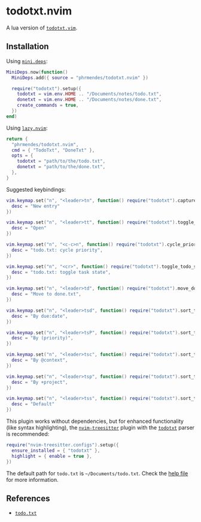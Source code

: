 # todotxt.nvim

A lua version of [`todotxt.vim`](https://github.com/freitass/todo.txt-vim).

## Installation

Using [`mini.deps`](https://github.com/echasnovski/mini.deps):

```lua
MiniDeps.now(function()
  MiniDeps.add({ source = "phrmendes/todotxt.nvim" })

  require("todotxt").setup({
    todotxt = vim.env.HOME .. "/Documents/notes/todo.txt",
    donetxt = vim.env.HOME .. "/Documents/notes/done.txt",
    create_commands = true,
  })
end)
```

Using [`lazy.nvim`](https://lazy.folke.io/installation):

```lua
return {
  "phrmendes/todotxt.nvim",
  cmd = { "TodoTxt", "DoneTxt" },
  opts = {
    todotxt = "path/to/the/todo.txt",
    donetxt = "path/to/the/done.txt",
  },
}
```

Suggested keybindings:

```lua
vim.keymap.set("n", "<leader>tn", function() require("todotxt").capture_todo() end, {
  desc = "New entry"
})

vim.keymap.set("n", "<leader>tt", function() require("todotxt").toggle_todotxt() end, {
  desc = "Open"
})

vim.keymap.set("n", "<c-c>n", function() require("todotxt").cycle_priority() end, {
  desc = "todo.txt: cycle priority",
})

vim.keymap.set("n", "<cr>", function() require("todotxt").toggle_todo_state() end, {
  desc = "todo.txt: toggle task state",
})

vim.keymap.set("n", "<leader>td", function() require("todotxt").move_done_tasks() end, {
  desc = "Move to done.txt",
})

vim.keymap.set("n", "<leader>tsd", function() require("todotxt").sort_tasks_by_due_date() end, {
  desc = "By due:date",
})

vim.keymap.set("n", "<leader>tsP", function() require("todotxt").sort_tasks_by_priority() end, {
  desc = "By (priority)",
})

vim.keymap.set("n", "<leader>tsc", function() require("todotxt").sort_tasks_by_context() end, {
  desc = "By @context",
})

vim.keymap.set("n", "<leader>tsp", function() require("todotxt").sort_tasks_by_project() end, {
  desc = "By +project",
})

vim.keymap.set("n", "<leader>tss", function() require("todotxt").sort_tasks() end, {
  desc = "Default"
})
```

This plugin works without dependencies, but for enhanced functionality (like syntax highlighting), the [`nvim-treesitter`](https://github.com/nvim-treesitter/nvim-treesitter) plugin with the [`todotxt`](https://github.com/arnarg/tree-sitter-todotxt) parser is recommended:

```lua
require("nvim-treesitter.configs").setup({
  ensure_installed = { "todotxt" },
  highlight = { enable = true },
})
```

The default path for `todo.txt` is `~/Documents/todo.txt`. Check the [help file](./doc/todotxt.txt) for more information.

## References

- [`todo.txt`](https://github.com/todotxt/todo.txt)
